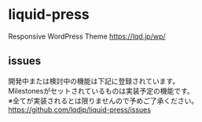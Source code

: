 # liquid-press
Responsive WordPress Theme
https://lqd.jp/wp/

## issues
開発中または検討中の機能は下記に登録されています。  
Milestonesがセットされているものは実装予定の機能です。  
※全てが実装されるとは限りませんので予めご了承ください。  
https://github.com/lqdjp/liquid-press/issues
